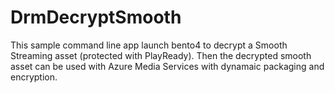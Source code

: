 # DrmDecryptSmooth

This sample command line app launch bento4 to decrypt a Smooth Streaming asset (protected with PlayReady). Then the decrypted smooth asset can be used with Azure Media Services with dynamaic packaging and encryption. 
